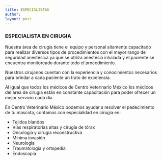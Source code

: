 ```yaml
---
title: ESPECIALISTAS
author: 
layout: post
---
```

### ESPECIALISTA EN CIRUGIA 

Nuestra área de cirugía tiene el equipo y personal altamente capacitado para realizar diversos tipos de procedimientos con el mayor rango de seguridad anestésica ya que se utiliza anestesia inhalada y el paciente se encuentra monitoreado durante todo el procedimiento.

Nuestros cirujanos cuentan con la experiencia y conocimientos necesarios para brindar a cada paciente un trato de excelencia.

Al igual que todos los médicos de Centro Veterinario México los médicos del área de cirugía están en constante capacitación para poder ofrecer un mejor servicio cada día.

En Centro Veterinario México podemos ayudar a resolver el padecimiento de tu mascota, contamos con especialidad en cirugía en:
- Tejidos blandos
- Vías respiratorias altas y cirugía de tórax
- Oncología y cirugía reconstructiva
- Mínima invasión
- Neurología
- Traumatología y ortopedia
- Endoscopía
